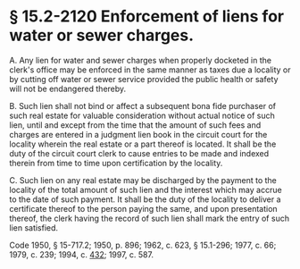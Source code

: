 # § 15.2-2120 Enforcement of liens for water or sewer charges.

<p>A. Any lien for water and sewer charges when properly docketed in the clerk's office may be enforced in the same manner as taxes due a locality or by cutting off water or sewer service provided the public health or safety will not be endangered thereby.</p><p>B. Such lien shall not bind or affect a subsequent bona fide purchaser of such real estate for valuable consideration without actual notice of such lien, until and except from the time that the amount of such fees and charges are entered in a judgment lien book in the circuit court for the locality wherein the real estate or a part thereof is located. It shall be the duty of the circuit court clerk to cause entries to be made and indexed therein from time to time upon certification by the locality.</p><p>C. Such lien on any real estate may be discharged by the payment to the locality of the total amount of such lien and the interest which may accrue to the date of such payment. It shall be the duty of the locality to deliver a certificate thereof to the person paying the same, and upon presentation thereof, the clerk having the record of such lien shall mark the entry of such lien satisfied.</p><p>Code 1950, § 15-717.2; 1950, p. 896; 1962, c. 623, § 15.1-296; 1977, c. 66; 1979, c. 239; 1994, c. <a href='http://lis.virginia.gov/cgi-bin/legp604.exe?941+ful+CHAP0432'>432</a>; 1997, c. 587.</p>